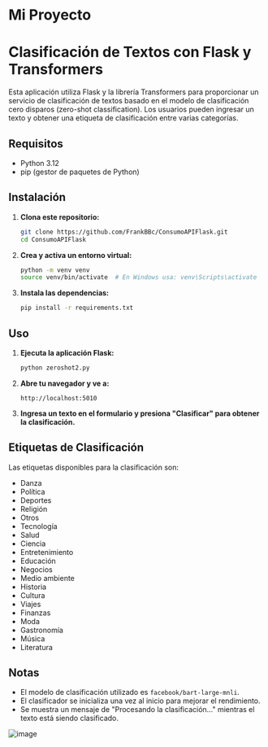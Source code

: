 # Mi Proyecto
# Clasificación de Textos con Flask y Transformers

Esta aplicación utiliza Flask y la librería Transformers para proporcionar un servicio de clasificación de textos basado en el modelo de clasificación cero disparos (zero-shot classification). Los usuarios pueden ingresar un texto y obtener una etiqueta de clasificación entre varias categorías.

## Requisitos

- Python 3.12
- pip (gestor de paquetes de Python)

## Instalación

1. **Clona este repositorio:**

    ```sh
    git clone https://github.com/FrankBBc/ConsumoAPIFlask.git
    cd ConsumoAPIFlask
    ```

2. **Crea y activa un entorno virtual:**

    ```sh
    python -m venv venv
    source venv/bin/activate  # En Windows usa: venv\Scripts\activate
    ```

3. **Instala las dependencias:**

    ```sh
    pip install -r requirements.txt
    ```

## Uso

1. **Ejecuta la aplicación Flask:**

    ```sh
    python zeroshot2.py
    ```

2. **Abre tu navegador y ve a:**

    ```
    http://localhost:5010
    ```

3. **Ingresa un texto en el formulario y presiona "Clasificar" para obtener la clasificación.**

## Etiquetas de Clasificación

Las etiquetas disponibles para la clasificación son:

- Danza
- Política
- Deportes
- Religión
- Otros
- Tecnología
- Salud
- Ciencia
- Entretenimiento
- Educación
- Negocios
- Medio ambiente
- Historia
- Cultura
- Viajes
- Finanzas
- Moda
- Gastronomía
- Música
- Literatura

## Notas

- El modelo de clasificación utilizado es `facebook/bart-large-mnli`.
- El clasificador se inicializa una vez al inicio para mejorar el rendimiento.
- Se muestra un mensaje de "Procesando la clasificación..." mientras el texto está siendo clasificado.

![image](https://github.com/FrankBBc/ConsumoAPIFlask/assets/33704862/222b79a2-5cdb-47fb-8451-bf7128c61e95)

